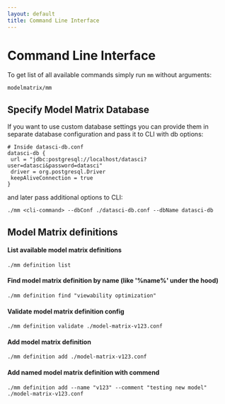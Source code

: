 ```yaml
---
layout: default
title: Command Line Interface
---
```


# <a name="command-line-interface">Command Line Interface</a>

To get list of all available commands simply run `mm` without arguments:

    modelmatrix/mm

## <a name="specify-database">Specify Model Matrix Database</a>
    
If you want to use custom database settings you can provide them in 
separate database configuration and pass it to CLI with db options:
    
    # Inside datasci-db.conf
    datasci-db {
     url = "jdbc:postgresql://localhost/datasci?user=datasci&password=datasci"
     driver = org.postgresql.Driver
     keepAliveConnection = true      
    }    
    
and later pass additional options to CLI:
    
    ./mm <cli-command> --dbConf ./datasci-db.conf --dbName datasci-db

## <a name="mmc-definition">Model Matrix definitions</a>

#### List available model matrix definitions
    ./mm definition list

#### Find model matrix definition by name (like '%name%' under the hood)
    ./mm definition find "viewability optimization"
         
#### Validate model matrix definition config
    ./mm definition validate ./model-matrix-v123.conf
        
#### Add model matrix definition
    ./mm definition add ./model-matrix-v123.conf
    
#### Add named model matrix definition with commend
    ./mm definition add --name "v123" --comment "testing new model" ./model-matrix-v123.conf

